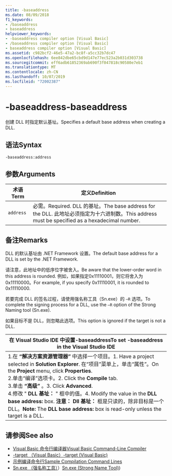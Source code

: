 ```yaml
---
title: -baseaddress
ms.date: 08/09/2018
f1_keywords:
- /baseaddress
- baseaddress
helpviewer_keywords:
- -baseaddress compiler option [Visual Basic]
- /baseaddress compiler option [Visual Basic]
- baseaddress compiler option [Visual Basic]
ms.assetid: c982bcf2-46e5-47a2-bc8f-a5cc32b7dc47
ms.openlocfilehash: 6ee842dbe65cbd9d147e77ec523a2b031d303738
ms.sourcegitcommit: eff6adb61852369ab690f3f047818c90580e7eb1
ms.translationtype: MT
ms.contentlocale: zh-CN
ms.lasthandoff: 10/07/2019
ms.locfileid: "72002387"
---
```

# <a name="-baseaddress"></a><span data-ttu-id="e036a-102">-baseaddress</span><span class="sxs-lookup"><span data-stu-id="e036a-102">-baseaddress</span></span>
<span data-ttu-id="e036a-103">创建 DLL 时指定默认基址。</span><span class="sxs-lookup"><span data-stu-id="e036a-103">Specifies a default base address when creating a DLL.</span></span>  
  
## <a name="syntax"></a><span data-ttu-id="e036a-104">语法</span><span class="sxs-lookup"><span data-stu-id="e036a-104">Syntax</span></span>  
  
```console  
-baseaddress:address  
```  
  
## <a name="arguments"></a><span data-ttu-id="e036a-105">参数</span><span class="sxs-lookup"><span data-stu-id="e036a-105">Arguments</span></span>  
  
|<span data-ttu-id="e036a-106">术语</span><span class="sxs-lookup"><span data-stu-id="e036a-106">Term</span></span>|<span data-ttu-id="e036a-107">定义</span><span class="sxs-lookup"><span data-stu-id="e036a-107">Definition</span></span>|  
|---|---|  
|`address`|<span data-ttu-id="e036a-108">必需。</span><span class="sxs-lookup"><span data-stu-id="e036a-108">Required.</span></span> <span data-ttu-id="e036a-109">DLL 的基址。</span><span class="sxs-lookup"><span data-stu-id="e036a-109">The base address for the DLL.</span></span> <span data-ttu-id="e036a-110">此地址必须指定为十六进制数。</span><span class="sxs-lookup"><span data-stu-id="e036a-110">This address must be specified as a hexadecimal number.</span></span>|  
  
## <a name="remarks"></a><span data-ttu-id="e036a-111">备注</span><span class="sxs-lookup"><span data-stu-id="e036a-111">Remarks</span></span>  
 <span data-ttu-id="e036a-112">DLL 的默认基址由 .NET Framework 设置。</span><span class="sxs-lookup"><span data-stu-id="e036a-112">The default base address for a DLL is set by the .NET Framework.</span></span>  
  
 <span data-ttu-id="e036a-113">请注意，此地址中的低序位字被舍入。</span><span class="sxs-lookup"><span data-stu-id="e036a-113">Be aware that the lower-order word in this address is rounded.</span></span> <span data-ttu-id="e036a-114">例如，如果指定0x11110001，则它将舍入为0x11110000。</span><span class="sxs-lookup"><span data-stu-id="e036a-114">For example, if you specify 0x11110001, it is rounded to 0x11110000.</span></span>  
  
 <span data-ttu-id="e036a-115">若要完成 DLL 的签名过程，请使用强名称工具（Sn.exe）的 `–R` 选项。</span><span class="sxs-lookup"><span data-stu-id="e036a-115">To complete the signing process for a DLL, use the `–R` option of the Strong Naming tool (Sn.exe).</span></span>  
  
 <span data-ttu-id="e036a-116">如果目标不是 DLL，则忽略此选项。</span><span class="sxs-lookup"><span data-stu-id="e036a-116">This option is ignored if the target is not a DLL.</span></span>  
  
|<span data-ttu-id="e036a-117">在 Visual Studio IDE 中设置-baseaddress</span><span class="sxs-lookup"><span data-stu-id="e036a-117">To set -baseaddress in the Visual Studio IDE</span></span>|  
|---|  
|<span data-ttu-id="e036a-118">1.在 **“解决方案资源管理器”** 中选择一个项目。</span><span class="sxs-lookup"><span data-stu-id="e036a-118">1.  Have a project selected in **Solution Explorer**.</span></span> <span data-ttu-id="e036a-119">在“项目”菜单上，单击“属性”。</span><span class="sxs-lookup"><span data-stu-id="e036a-119">On the **Project** menu, click **Properties**.</span></span> <br /><span data-ttu-id="e036a-120">2.单击“编译”选项卡。</span><span class="sxs-lookup"><span data-stu-id="e036a-120">2.  Click the **Compile** tab.</span></span><br /><span data-ttu-id="e036a-121">3.单击 **“高级”** 。</span><span class="sxs-lookup"><span data-stu-id="e036a-121">3.  Click **Advanced**.</span></span><br /><span data-ttu-id="e036a-122">4.修改 " **DLL 基址：** " 框中的值。</span><span class="sxs-lookup"><span data-stu-id="e036a-122">4.  Modify the value in the **DLL base address:** box.</span></span> <span data-ttu-id="e036a-123">**注意：**     **Dll 基址：** 框是只读的，除非目标是一个 DLL。</span><span class="sxs-lookup"><span data-stu-id="e036a-123">**Note:**      The **DLL base address:** box is read-only unless the target is a DLL.</span></span>|  
  
## <a name="see-also"></a><span data-ttu-id="e036a-124">请参阅</span><span class="sxs-lookup"><span data-stu-id="e036a-124">See also</span></span>

- [<span data-ttu-id="e036a-125">Visual Basic 命令行编译器</span><span class="sxs-lookup"><span data-stu-id="e036a-125">Visual Basic Command-Line Compiler</span></span>](../../../visual-basic/reference/command-line-compiler/index.md)
- [<span data-ttu-id="e036a-126">-target （Visual Basic）</span><span class="sxs-lookup"><span data-stu-id="e036a-126">-target (Visual Basic)</span></span>](../../../visual-basic/reference/command-line-compiler/target.md)
- [<span data-ttu-id="e036a-127">示例编译命令行</span><span class="sxs-lookup"><span data-stu-id="e036a-127">Sample Compilation Command Lines</span></span>](../../../visual-basic/reference/command-line-compiler/sample-compilation-command-lines.md)
- <span data-ttu-id="e036a-128">[Sn.exe （强名称工具）](../../../framework/tools/sn-exe-strong-name-tool.md)）</span><span class="sxs-lookup"><span data-stu-id="e036a-128">[Sn.exe (Strong Name Tool)](../../../framework/tools/sn-exe-strong-name-tool.md))</span></span>
